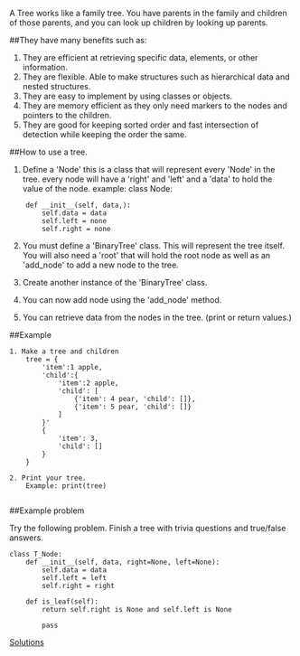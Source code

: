 A Tree works like a family tree. You have parents in the family and children of those parents, and you can look up children by looking up parents. 

##They have many benefits such as:
1. They are efficient at retrieving specific data, elements, or other information.
2. They are flexible. Able to make structures such as hierarchical data and nested structures.
3. They are easy to implement by using classes or objects.
4. They are memory efficient as they only need markers to the nodes and pointers to the children.
5. They are good for keeping sorted order and fast intersection of detection while keeping the order the same.


##How to use a tree.
1. Define a 'Node' this is a class that will represent every 'Node' in the tree.
every node will have a 'right' and 'left' and a 'data' to hold the value of the node.
example:
class Node:
```
    def __init__(self, data,):
        self.data = data
        self.left = none
        self.right = none
```
2. You must define a 'BinaryTree' class. This will represent the tree itself. 
You will also need a 'root' that will hold the root node as well as an 'add_node' to add a new node to the tree.

3. Create another instance of the 'BinaryTree' class.

4. You can now add node using the 'add_node' method.

5. You can retrieve data from the nodes in the tree. (print or return values.)
    
    
    
    
##Example 
```
1. Make a tree and children
    tree = {
        'item':1 apple,
        'child':{
            'item':2 apple,
            'child': [
                {'item': 4 pear, 'child': []},
                {'item': 5 pear, 'child': []}
            ]
        }'
        {
            'item': 3,
            'child': []
        }
    }

2. Print your tree.
    Example: print(tree)


```

##Example problem

Try the following problem. 
Finish a tree with trivia questions and true/false answers.

```
class T_Node:
    def __init__(self, data, right=None, left=None):
        self.data = data
        self.left = left
        self.right = right

    def is_leaf(self):
        return self.right is None and self.left is None

        pass

```

[Solutions](/Answers/Answers/Tree-Answers.md)
